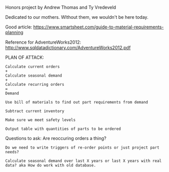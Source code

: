 Honors project by Andrew Thomas and Ty Vredeveld

Dedicated to our mothers. WIthout them, we wouldn't be here today.

Good article: https://www.smartsheet.com/guide-to-material-requirements-planning

Reference for AdventureWorks2012: http://www.sqldatadictionary.com/AdventureWorks2012.pdf

PLAN OF ATTACK:

	Calculate current orders
	+
	Calculate seasonal demand
	+
	Calculate recurring orders
	=
	Demand
	
	Use bill of materials to find out part requirements from demand
	
	Subtract current inventory
	
	Make sure we meet safety levels
	
	Output table with quantities of parts to be ordered
	
Questions to ask:
	Are reoccuring orders a thing?
	
	Do we need to write triggers of re-order points or just project part needs?
	
	Calculate seasonal demand over last X years or last X years with real data? aka How do work with old database.